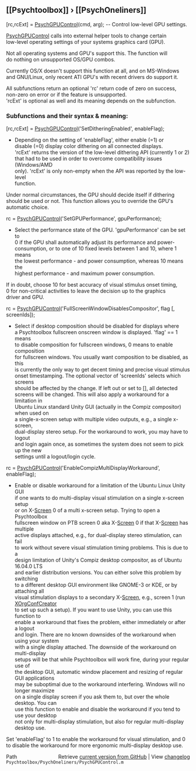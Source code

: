 ## [[Psychtoolbox]] &#8250; [[PsychOneliners]]

[rc,rcExt] = [PsychGPUControl](PsychGPUControl)(cmd, arg); -- Control low-level GPU settings.  
  
[PsychGPUControl](PsychGPUControl) calls into external helper tools to change certain  
low-level operating settings of your systems graphics card (GPU).  
  
Not all operating systems and GPU's support this. The function will  
do nothing on unsupported OS/GPU combos.  
  
Currently OS/X doesn't support this function at all, and on MS-Windows  
and GNU/Linux, only recent ATI GPU's with recent drivers do support it.  
  
All subfunctions return an optional 'rc' return code of zero on success,  
non-zero on error or if the feature is unsupported.  
'rcExt' is optional as well and its meaning depends on the subfunction.  
  
### Subfunctions and their syntax & meaning:  
  
[rc,rcExt] = [PsychGPUControl](PsychGPUControl)('SetDitheringEnabled', enableFlag);  
- Depending on the setting of 'enableFlag', either enable (=1) or  
disable (=0) display color dithering on all connected displays.  
'rcExt' returns the version of the low-level dithering API (currently 1 or 2)   
that had to be used in order to overcome compatibility issues (Windows/AMD   
only). 'rcExt' is only non-empty when the API was reported by the low-level  
function.  
  
Under normal circumstances, the GPU should decide itself if dithering  
should be used or not. This function allows you to override the GPU's  
automatic choice.  
  
rc = [PsychGPUControl](PsychGPUControl)('SetGPUPerformance', gpuPerformance);  
- Select the performance state of the GPU. 'gpuPerformance' can be set to  
0 if the GPU shall automatically adjust its performance and power-  
consumption, or to one of 10 fixed levels between 1 and 10, where 1 means  
the lowest performance - and power consumption, whereas 10 means the  
highest performance - and maximum power consumption.  
  
If in doubt, choose 10 for best accuracy of visual stimulus onset timing,  
0 for non-critical activities to leave the decision up to the graphics  
driver and GPU.  
  
  
rc = [PsychGPUControl](PsychGPUControl)('FullScreenWindowDisablesCompositor', flag [, screenIds]);  
- Select if desktop composition should be disabled for displays where  
a Psychtoolbox fullscreen onscreen window is displayed. 'flag' == 1 means  
to disable composition for fullscreen windows, 0 means to enable composition  
for fullscreen windows. You usually want composition to be disabled, as this  
is currently the only way to get decent timing and precise visual stimulus  
onset timestamping. The optional vector of 'screenIds' selects which screens  
should be affected by the change. If left out or set to [], all detected  
screens will be changed. This will also apply a workaround for a limitation in  
Ubuntu Linux standard Unity GUI (actually in the Compiz compositor) when used on  
a single-x-screen setup with multiple video outputs, e.g., a single x-screen,  
dual-display stereo setup. For the workaround to work, you may have to logout  
and login again once, as sometimes the system does not seem to pick up the new  
settings until a logout/login cycle.  
  
  
rc = [PsychGPUControl](PsychGPUControl)('EnableCompizMultiDisplayWorkaround', enableFlag);  
- Enable or disable workaround for a limitation of the Ubuntu Linux Unity GUI  
if one wants to do multi-display visual stimulation on a single x-screen setup  
or on X-[Screen](Screen) 0 of a multi x-screen setup. Trying to open a Psychtoolbox  
fullscreen window on PTB screen 0 aka X-[Screen](Screen) 0 if that X-[Screen](Screen) has multiple  
active displays attached, e.g., for dual-display stereo stimulation, can fail  
to work without severe visual stimulation timing problems. This is due to a  
design limitation of Unity's Compiz desktop compositor, as of Ubuntu 16.04.0 LTS  
and earlier distribution versions. You can either solve this problem by switching  
to a different desktop GUI environment like GNOME-3 or KDE, or by attaching all  
visual stimulation displays to a secondary X-[Screen](Screen), e.g., screen 1 (run [XOrgConfCreator](XOrgConfCreator)  
to set up such a setup). If you want to use Unity, you can use this function to  
enable a workaround that fixes the problem, either immediately or after a logout  
and login. There are no known downsides of the workaround when using your system  
with a single display attached. The downside of the workaround on multi-display  
setups will be that while Psychtoolbox will work fine, during your regular use of  
the desktop GUI, automatic window placement and resizing of regular GUI applications  
may be suboptimal due to the workaround interfering. Windows will no longer maximize  
on a single display screen if you ask them to, but over the whole desktop. You can  
use this function to enable and disable the workaround if you tend to use your desktop  
not only for multi-display stimulation, but also for regular multi-display desktop use.  
  
Set 'enableFlag' to 1 to enable the workaround for visual stimulation, and 0  
to disable the workaround for more ergonomic multi-display desktop use.  
  




<div class="code_header" style="text-align:right;">
  <span style="float:left;">Path&nbsp;&nbsp;</span> <span class="counter">Retrieve <a href=
  "https://raw.github.com/Psychtoolbox-3/Psychtoolbox-3/beta/Psychtoolbox/PsychOneliners/PsychGPUControl.m">current version from GitHub</a> | View <a href=
  "https://github.com/Psychtoolbox-3/Psychtoolbox-3/commits/beta/Psychtoolbox/PsychOneliners/PsychGPUControl.m">changelog</a></span>
</div>
<div class="code">
  <code>Psychtoolbox/PsychOneliners/PsychGPUControl.m</code>
</div>

